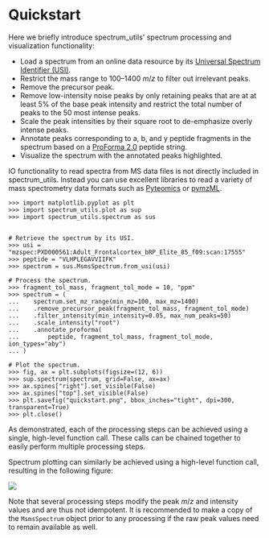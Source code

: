 # Quickstart

Here we briefly introduce spectrum_utils' spectrum processing and visualization functionality:

- Load a spectrum from an online data resource by its [Universal Spectrum Identifier (USI)](https://www.psidev.info/usi).
- Restrict the mass range to 100–1400 _m_/_z_ to filter out irrelevant peaks.
- Remove the precursor peak.
- Remove low-intensity noise peaks by only retaining peaks that are at at least 5% of the base peak intensity and restrict the total number of peaks to the 50 most intense peaks.
- Scale the peak intensities by their square root to de-emphasize overly intense peaks.
- Annotate peaks corresponding to a, b, and y peptide fragments in the spectrum based on a [ProForma 2.0](https://www.psidev.info/proforma) peptide string.
- Visualize the spectrum with the annotated peaks highlighted.

IO functionality to read spectra from MS data files is not directly included in spectrum_utils.
Instead you can use excellent libraries to read a variety of mass spectrometry data formats such as [Pyteomics](https://pyteomics.readthedocs.io/) or [pymzML](https://pymzml.readthedocs.io/).



```{doctest}
>>> import matplotlib.pyplot as plt
>>> import spectrum_utils.plot as sup
>>> import spectrum_utils.spectrum as sus


# Retrieve the spectrum by its USI.
>>> usi = "mzspec:PXD000561:Adult_Frontalcortex_bRP_Elite_85_f09:scan:17555"
>>> peptide = "VLHPLEGAVVIIFK"
>>> spectrum = sus.MsmsSpectrum.from_usi(usi)

# Process the spectrum.
>>> fragment_tol_mass, fragment_tol_mode = 10, "ppm"
>>> spectrum = (
...    spectrum.set_mz_range(min_mz=100, max_mz=1400)
...    .remove_precursor_peak(fragment_tol_mass, fragment_tol_mode)
...    .filter_intensity(min_intensity=0.05, max_num_peaks=50)
...    .scale_intensity("root")
...    .annotate_proforma(
...        peptide, fragment_tol_mass, fragment_tol_mode, ion_types="aby")
... )

# Plot the spectrum.
>>> fig, ax = plt.subplots(figsize=(12, 6))
>>> sup.spectrum(spectrum, grid=False, ax=ax)
>>> ax.spines["right"].set_visible(False)
>>> ax.spines["top"].set_visible(False)
>>> plt.savefig("quickstart.png", bbox_inches="tight", dpi=300, transparent=True)
>>> plt.close()
```

As demonstrated, each of the processing steps can be achieved using a single, high-level function call.
These calls can be chained together to easily perform multiple processing steps.

Spectrum plotting can similarly be achieved using a high-level function call, resulting in the following figure:

![](quickstart.png)

Note that several processing steps modify the peak _m_/_z_ and intensity values and are thus not idempotent.
It is recommended to make a copy of the `MsmsSpectrum` object prior to any processing if the raw peak values need to remain available as well.
